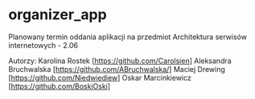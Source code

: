 # organizer_app

Planowany termin oddania aplikacji na przedmiot Architektura serwisów internetowych - 2.06

Autorzy:
Karolina Rostek [https://github.com/Carolsien]
Aleksandra Bruchwalska [https://github.com/ABruchwalska/]
Maciej Drewing [https://github.com/Niedwiediew]
Oskar Marcinkiewicz [https://github.com/BoskiOski]
